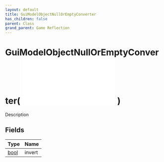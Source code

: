 ```yaml
---
layout: default
title: GuiModelObjectNullOrEmptyConverter
has_children: false
parent: Class
grand_parent: Game Reflection
---
```

# GuiModelObjectNullOrEmptyConverter( ![ GuiModelConverter ](/game-reflection/classes/gui_model_converter.md) )
Description 

## Fields
| Type | Name |
|:-------------|:--------------|
| [bool](/game-reflection/components/bool.md) | invert |
